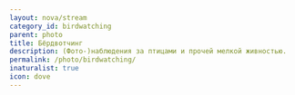 ```yaml
---
layout: nova/stream
category_id: birdwatching
parent: photo
title: Бёрдвотчинг
description: (Фото-)наблюдения за птицами и прочей мелкой живностью.
permalink: /photo/birdwatching/
inaturalist: true
icon: dove
---
```

